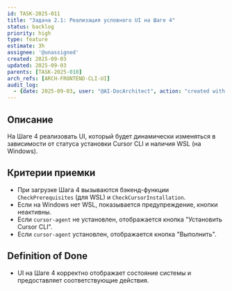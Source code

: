 ```yaml
---
id: TASK-2025-011
title: "Задача 2.1: Реализация условного UI на Шаге 4"
status: backlog
priority: high
type: feature
estimate: 3h
assignee: '@unassigned'
created: 2025-09-03
updated: 2025-09-03
parents: [TASK-2025-010]
arch_refs: [ARCH-FRONTEND-CLI-UI]
audit_log:
  - {date: 2025-09-03, user: "@AI-DocArchitect", action: "created with status backlog"}
---
```

## Описание
На Шаге 4 реализовать UI, который будет динамически изменяться в зависимости от статуса установки Cursor CLI и наличия WSL (на Windows).

## Критерии приемки
- При загрузке Шага 4 вызываются бэкенд-функции `CheckPrerequisites` (для WSL) и `CheckCursorInstallation`.
- Если на Windows нет WSL, показывается предупреждение, кнопки неактивны.
- Если `cursor-agent` не установлен, отображается кнопка "Установить Cursor CLI".
- Если `cursor-agent` установлен, отображается кнопка "Выполнить".

## Definition of Done
- UI на Шаге 4 корректно отображает состояние системы и предоставляет соответствующие действия.

